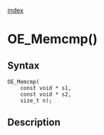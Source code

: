 [index](index.md)

# OE_Memcmp()



## Syntax

    OE_Memcmp(
        const void * s1,
        const void * s2,
        size_t n);
## Description 

